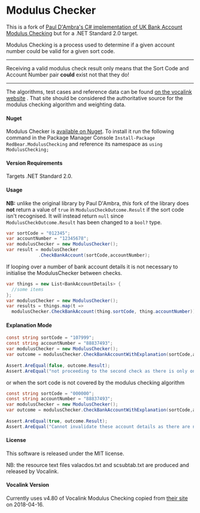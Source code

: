 # Modulus Checker 

This is a fork of [Paul D'Ambra's C# implementation of UK Bank Account Modulus Checking](https://github.com/pauldambra/ModulusChecker) but for a .NET Standard 2.0 target. 

Modulus Checking is a process used to determine if a given account number could be valid for a given sort code.

***
Receiving a valid modulus check result only means that the Sort Code and Account Number pair **could** exist not that they do!
***
The algorithms, test cases and reference data can be found  [on the vocalink website](https://www.vocalink.com/customer-support/modulus-checking/) . That site should be considered the authoritative source for the modulus checking algorithm and weighting data.

#### Nuget
Modulus Checker is [available on Nuget](https://nuget.org/packages/RedBear.ModulusChecking/). To install it run the following command in the Package Manager Console ```Install-Package RedBear.ModulusChecking``` and reference its namespace as ```using ModulusChecking;```

#### Version Requirements

Targets .NET Standard 2.0.

#### Usage

**NB:** unlike the original library by Paul D'Ambra, *this* fork of the library does **not** return a value of `true` in `ModulusCheckOutcome.Result` if the sort code isn't recognised. It will instead return `null` since `ModulusCheckOutcome.Result` has been changed to a `bool?` type.

```csharp
var sortCode = "012345";
var accountNumber = "12345678";
var modulusChecker = new ModulusChecker();
var result = modulusChecker
			.CheckBankAccount(sortCode,accountNumber);
```
If looping over a number of bank account details it is not necessary to initialise the ModulusChecker between checks.

```csharp
var things = new List<BankAccountDetails> { 
  //some items
}; 
var modulusChecker = new ModulusChecker();
var results = things.map(t => 
  modulusChecker.CheckBankAccount(thing.sortCode, thing.accountNumber));
```

#### Explanation Mode

```csharp
const string sortCode = "107999";
const string accountNumber = "88837493";
var modulusChecker = new ModulusChecker();
var outcome = modulusChecker.CheckBankAccountWithExplanation(sortCode,accountNumber);
            
Assert.AreEqual(false, outcome.Result);
Assert.AreEqual("not proceeding to the second check as there is only one weight mapping", outcome.Explanation);

```

or when the sort code is not covered by the modulus checking algorithm 

```csharp
const string sortCode = "000000";
const string accountNumber = "88837493";
var modulusChecker = new ModulusChecker();
var outcome = modulusChecker.CheckBankAccountWithExplanation(sortCode,accountNumber);
            
Assert.AreEqual(true, outcome.Result);
Assert.AreEqual("Cannot invalidate these account details as there are no weight mappings for this sort code", outcome.Explanation);
```

#### License
This software is released under the MIT license. 

NB: the resource text files valacdos.txt and scsubtab.txt are produced and released by Vocalink.

#### Vocalink Version

Currently uses v4.80 of Vocalink Modulus Checking copied from [their site](https://www.vocalink.com/customer-support/modulus-checking/) on 2018-04-16.